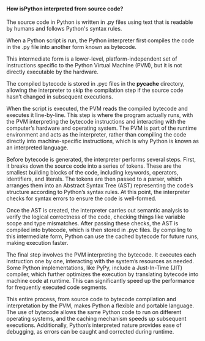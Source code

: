 #### How isPython interpreted from source code?

The source code in Python is written in .py files using text that is readable by humans
and follows Python's syntax rules.

When a Python script is run, the Python interpreter first compiles the code in the .py file
into another form known as bytecode.

This intermediate form is a lower-level, platform-independent set of instructions specific to
the Python Virtual Machine (PVM), but it is not directly executable by the hardware.

The compiled bytecode is stored in .pyc files in the __pycache__ directory, allowing the interpreter
to skip the compilation step if the source code hasn’t changed in subsequent executions.

When the script is executed, the PVM reads the compiled bytecode and executes it line-by-line.
This step is where the program actually runs, with the PVM interpreting the bytecode instructions
and interacting with the computer’s hardware and operating system. The PVM is part of the runtime
environment and acts as the interpreter, rather than compiling the code directly into machine-specific instructions,
which is why Python is known as an interpreted language.

Before bytecode is generated, the interpreter performs several steps.
First, it breaks down the source code into a series of tokens.
These are the smallest building blocks of the code, including keywords, operators, identifiers, and literals.
The tokens are then passed to a parser, which arranges them into an Abstract Syntax Tree (AST) representing the
code’s structure according to Python’s syntax rules. At this point, the interpreter checks for syntax errors to
ensure the code is well-formed.

Once the AST is created, the interpreter carries out semantic analysis to verify the logical correctness of the code,
checking things like variable scope and type mismatches. After passing these checks, the AST is compiled into bytecode,
which is then stored in .pyc files. By compiling to this intermediate form, Python can use the cached bytecode for
future runs, making execution faster.

The final step involves the PVM interpreting the bytecode.
It executes each instruction one by one, interacting with the system’s resources as needed.
Some Python implementations, like PyPy, include a Just-In-Time (JIT) compiler, which further optimizes the
execution by translating bytecode into machine code at runtime. This can significantly speed up the performance
for frequently executed code segments.

This entire process, from source code to bytecode compilation and interpretation by the PVM,
makes Python a flexible and portable language. The use of bytecode allows the same Python code to run on different
operating systems, and the caching mechanism speeds up subsequent executions. Additionally, Python’s interpreted
nature provides ease of debugging, as errors can be caught and corrected during runtime.
